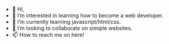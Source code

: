 - 👋 Hi, 
- 👀 I’m interested in learning how to become a web developer.
- 🌱 I’m currently learning javascript/html/css.
- 💞️ I’m looking to collaborate on simiple websites.
- 📫 How to reach me on here!

<!---
SmellyCosby/SmellyCosby is a ✨ special ✨ repository because its `README.md` (this file) appears on your GitHub profile.
You can click the Preview link to take a look at your changes.
--->
